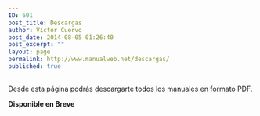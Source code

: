 ```yaml
---
ID: 601
post_title: Descargas
author: Víctor Cuervo
post_date: 2014-08-05 01:26:40
post_excerpt: ""
layout: page
permalink: http://www.manualweb.net/descargas/
published: true
---
```

Desde esta página podrás descargarte todos los manuales en formato PDF.

**Disponible en Breve**